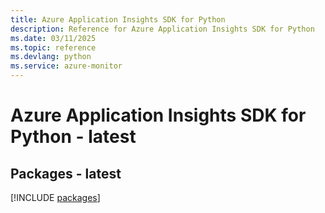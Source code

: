 ```yaml
---
title: Azure Application Insights SDK for Python
description: Reference for Azure Application Insights SDK for Python
ms.date: 03/11/2025
ms.topic: reference
ms.devlang: python
ms.service: azure-monitor
---
```

# Azure Application Insights SDK for Python - latest
## Packages - latest
[!INCLUDE [packages](application-insights-index.md)]